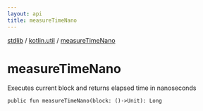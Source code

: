 ```yaml
---
layout: api
title: measureTimeNano
---
```

[stdlib](../index.md) / [kotlin.util](index.md) / [measureTimeNano](measureTimeNano.md)

# measureTimeNano
Executes current block and returns elapsed time in nanoseconds
```
public fun measureTimeNano(block: ()->Unit): Long
```
